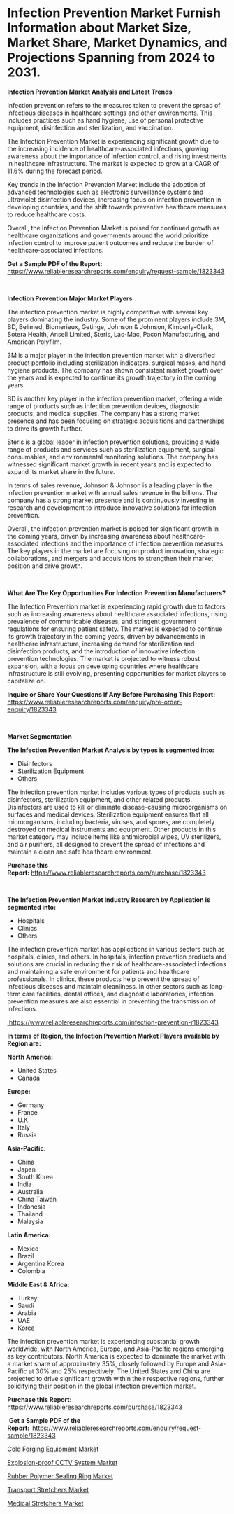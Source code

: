 <p><h1>Infection Prevention Market Furnish Information about Market Size, Market Share, Market Dynamics, and Projections Spanning from 2024 to 2031.</h1></p><p><strong>Infection Prevention Market Analysis and Latest Trends</strong></p>
<p><p>Infection prevention refers to the measures taken to prevent the spread of infectious diseases in healthcare settings and other environments. This includes practices such as hand hygiene, use of personal protective equipment, disinfection and sterilization, and vaccination.</p><p>The Infection Prevention Market is experiencing significant growth due to the increasing incidence of healthcare-associated infections, growing awareness about the importance of infection control, and rising investments in healthcare infrastructure. The market is expected to grow at a CAGR of 11.6% during the forecast period.</p><p>Key trends in the Infection Prevention Market include the adoption of advanced technologies such as electronic surveillance systems and ultraviolet disinfection devices, increasing focus on infection prevention in developing countries, and the shift towards preventive healthcare measures to reduce healthcare costs.</p><p>Overall, the Infection Prevention Market is poised for continued growth as healthcare organizations and governments around the world prioritize infection control to improve patient outcomes and reduce the burden of healthcare-associated infections.</p></p>
<p><strong>Get a Sample PDF of the Report:&nbsp;</strong> <a href="https://www.reliableresearchreports.com/enquiry/request-sample/1823343">https://www.reliableresearchreports.com/enquiry/request-sample/1823343</a></p>
<p>&nbsp;</p>
<p><strong>Infection Prevention Major Market Players</strong></p>
<p><p>The infection prevention market is highly competitive with several key players dominating the industry. Some of the prominent players include 3M, BD, Belimed, Biomerieux, Getinge, Johnson & Johnson, Kimberly-Clark, Sotera Health, Ansell Limited, Steris, Lac-Mac, Pacon Manufacturing, and American Polyfilm.</p><p>3M is a major player in the infection prevention market with a diversified product portfolio including sterilization indicators, surgical masks, and hand hygiene products. The company has shown consistent market growth over the years and is expected to continue its growth trajectory in the coming years.</p><p>BD is another key player in the infection prevention market, offering a wide range of products such as infection prevention devices, diagnostic products, and medical supplies. The company has a strong market presence and has been focusing on strategic acquisitions and partnerships to drive its growth further.</p><p>Steris is a global leader in infection prevention solutions, providing a wide range of products and services such as sterilization equipment, surgical consumables, and environmental monitoring solutions. The company has witnessed significant market growth in recent years and is expected to expand its market share in the future.</p><p>In terms of sales revenue, Johnson & Johnson is a leading player in the infection prevention market with annual sales revenue in the billions. The company has a strong market presence and is continuously investing in research and development to introduce innovative solutions for infection prevention.</p><p>Overall, the infection prevention market is poised for significant growth in the coming years, driven by increasing awareness about healthcare-associated infections and the importance of infection prevention measures. The key players in the market are focusing on product innovation, strategic collaborations, and mergers and acquisitions to strengthen their market position and drive growth.</p></p>
<p>&nbsp;</p>
<p><strong>What Are The Key Opportunities For Infection Prevention Manufacturers?</strong></p>
<p><p>The Infection Prevention market is experiencing rapid growth due to factors such as increasing awareness about healthcare associated infections, rising prevalence of communicable diseases, and stringent government regulations for ensuring patient safety. The market is expected to continue its growth trajectory in the coming years, driven by advancements in healthcare infrastructure, increasing demand for sterilization and disinfection products, and the introduction of innovative infection prevention technologies. The market is projected to witness robust expansion, with a focus on developing countries where healthcare infrastructure is still evolving, presenting opportunities for market players to capitalize on.</p></p>
<p><strong>Inquire or Share Your Questions If Any Before Purchasing This Report:</strong> <a href="https://www.reliableresearchreports.com/enquiry/pre-order-enquiry/1823343">https://www.reliableresearchreports.com/enquiry/pre-order-enquiry/1823343</a></p>
<p>&nbsp;</p>
<p><strong>Market Segmentation</strong></p>
<p><strong>The Infection Prevention Market Analysis by types is segmented into:</strong></p>
<p><ul><li>Disinfectors</li><li>Sterilization Equipment</li><li>Others</li></ul></p>
<p><p>The infection prevention market includes various types of products such as disinfectors, sterilization equipment, and other related products. Disinfectors are used to kill or eliminate disease-causing microorganisms on surfaces and medical devices. Sterilization equipment ensures that all microorganisms, including bacteria, viruses, and spores, are completely destroyed on medical instruments and equipment. Other products in this market category may include items like antimicrobial wipes, UV sterilizers, and air purifiers, all designed to prevent the spread of infections and maintain a clean and safe healthcare environment.</p></p>
<p><strong>Purchase this Report:&nbsp;</strong><a href="https://www.reliableresearchreports.com/purchase/1823343">https://www.reliableresearchreports.com/purchase/1823343</a></p>
<p>&nbsp;</p>
<p><strong>The Infection Prevention Market Industry Research by Application is segmented into:</strong></p>
<p><ul><li>Hospitals</li><li>Clinics</li><li>Others</li></ul></p>
<p><p>The infection prevention market has applications in various sectors such as hospitals, clinics, and others. In hospitals, infection prevention products and solutions are crucial in reducing the risk of healthcare-associated infections and maintaining a safe environment for patients and healthcare professionals. In clinics, these products help prevent the spread of infectious diseases and maintain cleanliness. In other sectors such as long-term care facilities, dental offices, and diagnostic laboratories, infection prevention measures are also essential in preventing the transmission of infections.</p></p>
<p><a href="https://www.reliableresearchreports.com/infection-prevention-r1823343">&nbsp;https://www.reliableresearchreports.com/infection-prevention-r1823343</a></p>
<p><strong>In terms of Region, the Infection Prevention Market Players available by Region are:</strong></p>
<p>
    <p> <strong> North America: </strong>
        <ul>
            <li>United States</li>
            <li>Canada</li>
        </ul>
        </p> 
    <p> <strong> Europe: </strong>
        <ul>
            <li>Germany</li>
            <li>France</li>
            <li>U.K.</li>
            <li>Italy</li>
            <li>Russia</li>
        </ul>
        </p> 
    <p> <strong> Asia-Pacific: </strong>
        <ul>
            <li>China</li>
            <li>Japan</li>
            <li>South Korea</li>
            <li>India</li>
            <li>Australia</li>
            <li>China Taiwan</li>
            <li>Indonesia</li>
            <li>Thailand</li>
            <li>Malaysia</li>
        </ul>
        </p> 
    <p> <strong> Latin America: </strong>
        <ul>
            <li>Mexico</li>
            <li>Brazil</li>
            <li>Argentina Korea</li>
            <li>Colombia</li>
        </ul>
        </p> 
    <p> <strong> Middle East & Africa: </strong>
        <ul>
            <li>Turkey</li>
            <li>Saudi</li>
            <li>Arabia</li>
            <li>UAE</li>
            <li>Korea</li>
        </ul>
    </p>
    </p>
<p><p>The infection prevention market is experiencing substantial growth worldwide, with North America, Europe, and Asia-Pacific regions emerging as key contributors. North America is expected to dominate the market with a market share of approximately 35%, closely followed by Europe and Asia-Pacific at 30% and 25% respectively. The United States and China are projected to drive significant growth within their respective regions, further solidifying their position in the global infection prevention market.</p></p>
<p><strong>Purchase this Report: </strong><a href="https://www.reliableresearchreports.com/purchase/1823343">https://www.reliableresearchreports.com/purchase/1823343</a></p>
<p>&nbsp;<strong>Get a Sample PDF of the Report:&nbsp;&nbsp;</strong><a href="https://www.reliableresearchreports.com/enquiry/request-sample/1823343">https://www.reliableresearchreports.com/enquiry/request-sample/1823343</a></p>
<p><strong></strong></p>
<p><p><a href="https://www.linkedin.com/pulse/cold-forging-equipment-market-competitive-analysis-trends-owjie">Cold Forging Equipment Market</a></p><p><a href="https://medium.com/@alanernser/explosion-proof-cctv-system-nbsp-market-focuses-on-market-share-size-and-projected-forecast-till-9fc03b1078aa">Explosion-proof CCTV System Market</a></p><p><a href="https://issuu.com/reportprime-2/docs/rubber-polymer-sealing-ring-market-size-2030.pptx">Rubber Polymer Sealing Ring Market</a></p><p><a href="https://github.com/brenzgnarento/Market-Research-Report-List-2/blob/main/transport-stretchers-market.md">Transport Stretchers Market</a></p><p><a href="https://github.com/MyrtisWest1/Market-Research-Report-List-1/blob/main/medical-stretchers-market.md">Medical Stretchers Market</a></p></p>